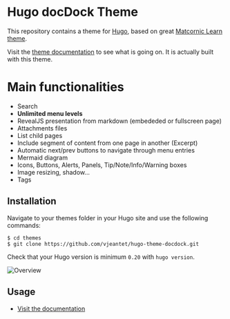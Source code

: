 # Hugo docDock Theme

This repository contains a theme for [Hugo](https://gohugo.io/), based on great [Matcornic Learn theme](https://github.com/matcornic/hugo-theme-learn/).

Visit the [theme documentation](http://docdock.netlify.com/) to see what is going on. It is actually built with this theme.

# Main functionalities

- Search
- **Unlimited menu levels**
- RevealJS presentation from markdown (embededed or fullscreen page)
- Attachments files
- List child pages
- Include segment of content from one page in another (Excerpt)
- Automatic next/prev buttons to navigate through menu entries
- Mermaid diagram
- Icons, Buttons, Alerts, Panels, Tip/Note/Info/Warning boxes
- Image resizing, shadow...
- Tags

## Installation
Navigate to your themes folder in your Hugo site and use the following commands:
```
$ cd themes
$ git clone https://github.com/vjeantet/hugo-theme-docdock.git
```

Check that your Hugo version is minimum `0.20` with `hugo version`.

![Overview](https://github.com/vjeantet/hugo-theme-docdock/raw/master/images/tn.png)

## Usage

- [Visit the documentation](http://docdock.netlify.com/)